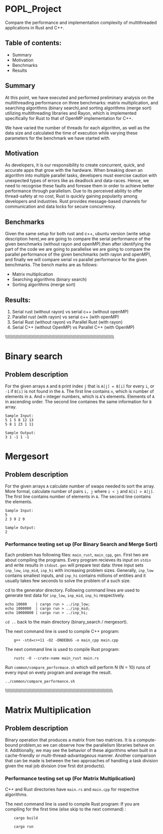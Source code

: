 # POPL_Project
Compare the performance and implementation complexity of multithreaded applications in Rust and C++.

## Table of contents:
* Summary 
* Motivation
* Benchmarks
* Results

## Summary
At this point, we have executed and performed preliminary analysis on the multithreading performance on three benchmarks: matrix multiplication, and searching algorithms (binary search),and sorting algorithms (merge sort) utilizing multithreading libraries and Rayon, which is implemented specifically for Rust to that of OpenMP implementation for C++.​

We have varied the number of threads for each algorithm, as well as the data size and calculated the time of execution while varying these parameters for the benchmark we have started with.

## Motivation
As developers, it is our responsibility to create concurrent, quick, and accurate apps that grow with the hardware. When breaking down an algorithm into multiple parallel tasks, developers must exercise caution with unexpected types of errors like as deadlock and data-races. Hence, we need to recognise these faults and foresee them in order to achieve better performance through parallelism. Due to its perceived ability to offer thread-safety at no cost, Rust is quickly gaining popularity among developers and industries. Rust provides message-based channels for communication and data locks for secure concurrency.

## Benchmarks
Given the same setup for both rust and c++, ubuntu version (write setup description here),we are going to compare the serial performance of the given benchmarks (without rayon and openMP),then after identifying the part of the code we are going to parallelise we are going to compare the parallel performance of the given benchmarks (with rayon and openMP), and finally we will compare serial vs parallel performance for the given benchmarks.
The bench marks are as follows:
  * Matrix multiplication
  * Searching algorithms (binary search)
  * Sorting algorithms (merge sort)

## Results:
1. Serial rust (without rayon) vs serial c++ (without openMP)
2. Parallel rust (with rayon) vs serial c++ (with openMP)
3. Serial Rust (without rayon) vs Parallel Rust (with rayon)
4. Serial C++ (without OpenMP) vs Parallel C++ (with OpenMP)


\\\\\\\\\\\\\\\\\\\\\\\\\\\\\\\\\\\\\\\\\\\\\\\\\\\\\\\\\\\\\\\\\\\\\\\\\\\\\\\\\\\\\\\\\\\\\\\\\\\\\\\\\\\\\\\\\\\\\\\\\\\\\\\\\\\\\\\\\\\\\\\\\\\\\\\\\\\\\\\\\\\\

# Binary search

## Problem description

For the given arrays `A` and `B` print index `j` that is `A[j] = B[i]` for
every `i`, or `-1` if `B[i]` is not found in the `A`.  The first line contains
`n`, which is number of elements in `A`. And `n` integer numbers, which is
`A`'s elements. Elements of `A` in ascending order. The second line containes
the same information for `B` array.

```
Sample Input:
5 1 5 8 12 13
5 8 1 23 1 11

Sample Output:
3 1 -1 1 -1
```

# Mergesort

## Problem description

For the given arrays `A` calculate number of swaps needed to sort the array.
More formal, calculate number of pairs `i, j` where  `i < j` and `A[i] > A[j]`. 
The first line contains number of elements in `A`. The second line contains the elements.
```
Sample Input:
5
2 3 9 2 9

Sample Output:
2
```


### Performance testing set up (For Binary Search and Merge Sort)

Each problem has following files: `main_rust`, `main_cpp`, `gen`. First two are
about compiling the programs. Every program recieves its input on `stdin` 
and write results in `stdout`. `gen` will prepare test data:
three input sets `inp_low`, `inp_mid`, `inp_hi` with increasing problem sizes.
Generally, `inp_low` contains smallest inputs, and `inp_hi` contains millions
of entities and it usually takes few seconds to solve the problem of a such size.

cd to the generator directory. Following command lines are used to generate test data
for `inp_low`, `inp_mid`, `inp_hi` respectively.

```
echo 10000    | cargo run > ../inp_low;
echo 1000000  | cargo run > ../inp_mid;
echo 10000000 | cargo run > ../inp_hi;
```
```cd ..``` back to the main directory (binary_search / mergesort).

The next command line is used to compile C++ program:

```
	g++ -std=c++11 -O2 -DNDEBUG -o main_cpp main.cpp
```

The next command line is used to compile Rust program:

```
	rustc -O --crate-name main_rust main.rs
```

Run `common/compare_performace.sh` which will perform N (N =
10) runs of every input on evety program and average the result.

```
../common/compare_performance.sh
```

\\\\\\\\\\\\\\\\\\\\\\\\\\\\\\\\\\\\\\\\\\\\\\\\\\\\\\\\\\\\\\\\\\\\\\\\\\\\\\\\\\\\\\\\\\\\\\\\\\\\\\\\\\\\\\\\\\\\\\\\\\\\\\\\\\\\\\\\\\\\\\\\\\\\\\\\\\\\\\\\\\

# Matrix Multiplication

## Problem description

Binary operation that produces a matrix from two matrices. 
It is a compute-bound problem,so we can observe how the parallelism libraries behave on it. Additionally, we may see the behavior of these algorithms when built in a cache-friendly or multi-thread-advantageous manner. Another comparison that can be made is between the two approaches of handling a task division given the real job division (row first dot products).


### Performance testing set up (For Matrix Multiplication)
C++ and Rust directories have ```main.rs``` and ```main.cpp``` for respective algorithms.

The next command line is used to compile Rust program:
If you are compiling for the first time (else skip to the next command) :

```
	cargo build
```

```
	cargo run
```
